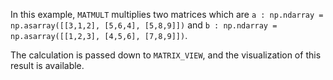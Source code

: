 In this example, `MATMULT` multiplies two matrices which are `a : np.ndarray = np.asarray([[3,1,2], [5,6,4], [5,8,9]])` and `b : np.ndarray = np.asarray([[1,2,3], [4,5,6], [7,8,9]])`. 

The calculation is passed down to `MATRIX_VIEW`, and the visualization of this result is available.
